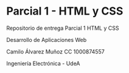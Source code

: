 # Parcial 1 - HTML y CSS
 Repositorio de entrega Parcial 1 HTML y CSS
 
 Desarrollo de Aplicaciones Web
 
 Camilo Álvarez Muñoz CC 1000874557
 
 Ingeniería Electrónica - UdeA
